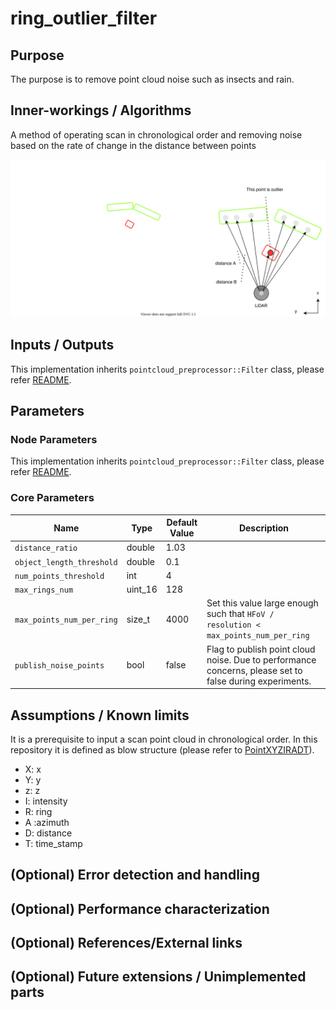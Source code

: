# ring_outlier_filter

## Purpose

The purpose is to remove point cloud noise such as insects and rain.

## Inner-workings / Algorithms

A method of operating scan in chronological order and removing noise based on the rate of change in the distance between points

![ring_outlier_filter](./image/outlier_filter-ring.drawio.svg)

## Inputs / Outputs

This implementation inherits `pointcloud_preprocessor::Filter` class, please refer [README](../README.md).

## Parameters

### Node Parameters

This implementation inherits `pointcloud_preprocessor::Filter` class, please refer [README](../README.md).

### Core Parameters

| Name                      | Type    | Default Value | Description                                                                                             |
| ------------------------- | ------- | ------------- | ------------------------------------------------------------------------------------------------------- |
| `distance_ratio`          | double  | 1.03          |                                                                                                         |
| `object_length_threshold` | double  | 0.1           |                                                                                                         |
| `num_points_threshold`    | int     | 4             |                                                                                                         |
| `max_rings_num`           | uint_16 | 128           |                                                                                                         |
| `max_points_num_per_ring` | size_t  | 4000          | Set this value large enough such that `HFoV / resolution < max_points_num_per_ring`                     |
| `publish_noise_points`    | bool    | false         | Flag to publish point cloud noise. Due to performance concerns, please set to false during experiments. |

## Assumptions / Known limits

It is a prerequisite to input a scan point cloud in chronological order. In this repository it is defined as blow structure (please refer to [PointXYZIRADT](https://github.com/tier4/AutowareArchitectureProposal.iv/blob/5d8dff0db51634f0c42d2a3e87ca423fbee84348/sensing/preprocessor/pointcloud/pointcloud_preprocessor/include/pointcloud_preprocessor/outlier_filter/ring_outlier_filter_nodelet.hpp#L53-L62)).

- X: x
- Y: y
- z: z
- I: intensity
- R: ring
- A :azimuth
- D: distance
- T: time_stamp

## (Optional) Error detection and handling

## (Optional) Performance characterization

## (Optional) References/External links

## (Optional) Future extensions / Unimplemented parts

